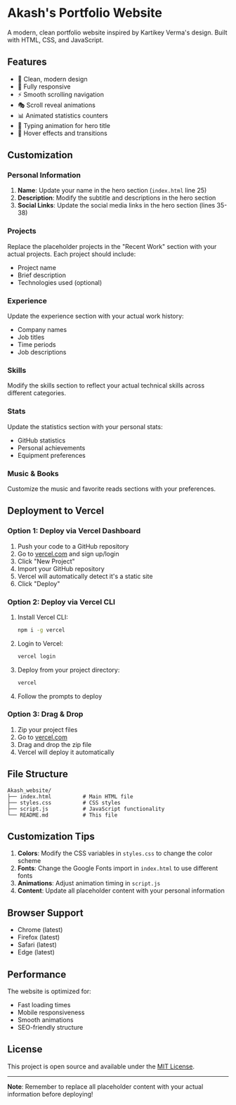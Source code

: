 # Akash's Portfolio Website

A modern, clean portfolio website inspired by Kartikey Verma's design. Built with HTML, CSS, and JavaScript.

## Features

- 🎨 Clean, modern design
- 📱 Fully responsive
- ⚡ Smooth scrolling navigation
- 🎭 Scroll reveal animations
- 📊 Animated statistics counters
- 🎯 Typing animation for hero title
- 🎨 Hover effects and transitions

## Customization

### Personal Information

1. **Name**: Update your name in the hero section (`index.html` line 25)
2. **Description**: Modify the subtitle and descriptions in the hero section
3. **Social Links**: Update the social media links in the hero section (lines 35-38)

### Projects

Replace the placeholder projects in the "Recent Work" section with your actual projects. Each project should include:

- Project name
- Brief description
- Technologies used (optional)

### Experience

Update the experience section with your actual work history:

- Company names
- Job titles
- Time periods
- Job descriptions

### Skills

Modify the skills section to reflect your actual technical skills across different categories.

### Stats

Update the statistics section with your personal stats:

- GitHub statistics
- Personal achievements
- Equipment preferences

### Music & Books

Customize the music and favorite reads sections with your preferences.

## Deployment to Vercel

### Option 1: Deploy via Vercel Dashboard

1. Push your code to a GitHub repository
2. Go to [vercel.com](https://vercel.com) and sign up/login
3. Click "New Project"
4. Import your GitHub repository
5. Vercel will automatically detect it's a static site
6. Click "Deploy"

### Option 2: Deploy via Vercel CLI

1. Install Vercel CLI:

   ```bash
   npm i -g vercel
   ```

2. Login to Vercel:

   ```bash
   vercel login
   ```

3. Deploy from your project directory:

   ```bash
   vercel
   ```

4. Follow the prompts to deploy

### Option 3: Drag & Drop

1. Zip your project files
2. Go to [vercel.com](https://vercel.com)
3. Drag and drop the zip file
4. Vercel will deploy it automatically

## File Structure

```
Akash_website/
├── index.html          # Main HTML file
├── styles.css          # CSS styles
├── script.js           # JavaScript functionality
└── README.md           # This file
```

## Customization Tips

1. **Colors**: Modify the CSS variables in `styles.css` to change the color scheme
2. **Fonts**: Change the Google Fonts import in `index.html` to use different fonts
3. **Animations**: Adjust animation timing in `script.js`
4. **Content**: Update all placeholder content with your personal information

## Browser Support

- Chrome (latest)
- Firefox (latest)
- Safari (latest)
- Edge (latest)

## Performance

The website is optimized for:

- Fast loading times
- Mobile responsiveness
- Smooth animations
- SEO-friendly structure

## License

This project is open source and available under the [MIT License](LICENSE).

---

**Note**: Remember to replace all placeholder content with your actual information before deploying!
